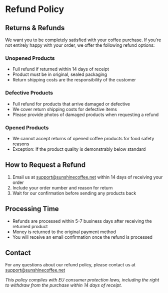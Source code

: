 # Refund Policy

## Returns & Refunds

We want you to be completely satisfied with your coffee purchase. If you're not entirely happy with your order, we offer the following refund options:

### Unopened Products
- Full refund if returned within 14 days of receipt
- Product must be in original, sealed packaging
- Return shipping costs are the responsibility of the customer

### Defective Products
- Full refund for products that arrive damaged or defective
- We cover return shipping costs for defective items
- Please provide photos of damaged products when requesting a refund

### Opened Products
- We cannot accept returns of opened coffee products for food safety reasons
- Exception: If the product quality is demonstrably below standard

## How to Request a Refund

1. Email us at [support@sunshinecoffee.net](mailto:support@sunshinecoffee.net) within 14 days of receiving your order
2. Include your order number and reason for return
3. Wait for our confirmation before sending any products back

## Processing Time
- Refunds are processed within 5-7 business days after receiving the returned product
- Money is returned to the original payment method
- You will receive an email confirmation once the refund is processed

## Contact
For any questions about our refund policy, please contact us at [support@sunshinecoffee.net](mailto:support@sunshinecoffee.net)

*This policy complies with EU consumer protection laws, including the right to withdraw from the purchase within 14 days of receipt.*
